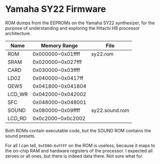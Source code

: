 # Yamaha SY22 Firmware
ROM dumps from the EEPROMs on the Yamaha SY22 synthesizer, for the purpose of
understanding and exploring the Hitachi H8 processor architecture.

| Name       | Memory Range      | File           |
|------------|-------------------|----------------|
| ROM        | 0x000000~0x01ffff | sy22.rom       |
| SRAM       | 0x020000~0x027fff |                |
| CARD       | 0x030000~0x03ffff |                |
| LD02       | 0x040000~0x0417ff |                |
| GEW5       | 0x041800~0x041804 |                |
| LCD_WR     | 0x042000~0x042002 |                |
| SFC        | 0x048000~0x048001 |                |
| SOUND      | 0x080000~0x09ffff | sy22.sound.rom |
| LCD_RD     | 0x0c2000~0x0c2002 |                |

Both ROMs contain executable code, but the SOUND ROM contains the sound presets.

For all I can tell, `0xFD80~0xFFFF` on the ROM is useless, because it maps to the
on-chip RAM and hardware registers of the processor. I expected all zeroes or all
ones, but there is indeed data there. Not sure what for.
